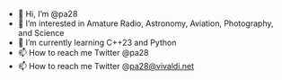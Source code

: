- 👋 Hi, I’m @pa28
- 👀 I’m interested in Amature Radio, Astronomy, Aviation, Photography, and Science
- 🌱 I’m currently learning C++23 and Python
- 📫 How to reach me Twitter @pa28
- 📫 How to reach me Twitter @pa28@vivaldi.net

<!---
pa28/pa28 is a ✨ special ✨ repository because its `README.md` (this file) appears on your GitHub profile.
You can click the Preview link to take a look at your changes.
--->
